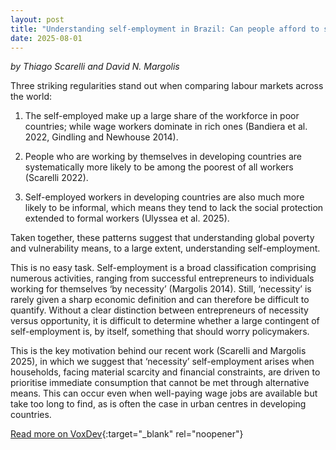 ```yaml
---
layout: post
title: "Understanding self-employment in Brazil: Can people afford to search for jobs? (VoxDev)"
date: 2025-08-01
---
```


*by Thiago Scarelli and David N. Margolis*

Three striking regularities stand out when comparing labour markets across the world:

1. The self-employed make up a large share of the workforce in poor countries; while wage workers dominate in rich ones (Bandiera et al. 2022, Gindling and Newhouse 2014).

2. People who are working by themselves in developing countries are systematically more likely to be among the poorest of all workers (Scarelli 2022).

3. Self-employed workers in developing countries are also much more likely to be informal, which means they tend to lack the social protection extended to formal workers (Ulyssea et al. 2025).

Taken together, these patterns suggest that understanding global poverty and vulnerability means, to a large extent, understanding self-employment.

This is no easy task. Self-employment is a broad classification comprising numerous activities, ranging from successful entrepreneurs to individuals working for themselves ‘by necessity’ (Margolis 2014). Still, ‘necessity’ is rarely given a sharp economic definition and can therefore be difficult to quantify. Without a clear distinction between entrepreneurs of necessity versus opportunity, it is difficult to determine whether a large contingent of self-employment is, by itself, something that should worry policymakers.

This is the key motivation behind our recent work (Scarelli and Margolis 2025), in which we suggest that ‘necessity’ self-employment arises when households, facing material scarcity and financial constraints, are driven to prioritise immediate consumption that cannot be met through alternative means. This can occur even when well-paying wage jobs are available but take too long to find, as is often the case in urban centres in developing countries.

[Read more on VoxDev](https://voxdev.org/topic/labour-markets/understanding-self-employment-brazil-can-people-afford-search-jobs){:target="_blank" rel="noopener"}
